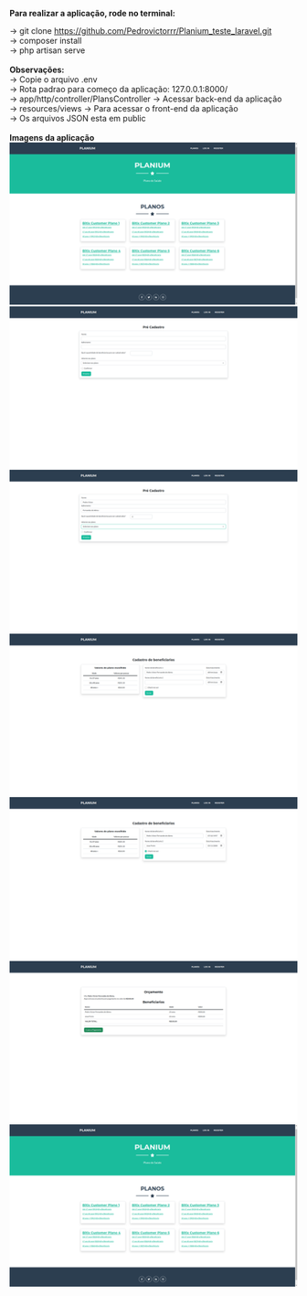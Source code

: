 <strong>Para realizar a aplicação, rode no terminal:</strong><br>

-> git clone https://github.com/Pedrovictorrr/Planium_teste_laravel.git<br>
-> composer install<br>
-> php artisan serve<br><br>
<strong>Observações:</strong><br>
-> Copie o arquivo .env<br>
-> Rota padrao para começo da aplicação: 127.0.0.1:8000/<br>
-> app/http/controller/PlansController -> Acessar back-end da aplicação<br>
-> resources/views -> Para acessar o front-end da aplicação<br>
-> Os arquivos JSON esta em public
<br><br>
<strong>Imagens da aplicação</strong><br>
<img src='/planium/Captura de tela de 2022-11-03 11-35-10.png'>
<img src='/planium/Captura de tela de 2022-11-03 11-35-20.png'>
<img src='/planium/Captura de tela de 2022-11-03 11-35-44.png'>
<img src='/planium/Captura de tela de 2022-11-03 11-35-52.png'>
<img src='/planium/Captura de tela de 2022-11-03 11-36-20.png'>
<img src='/planium/Captura de tela de 2022-11-03 11-36-25.png'>
<img src='/planium/Captura de tela de 2022-11-03 11-35-10.png'>
